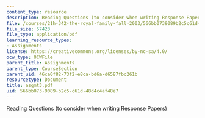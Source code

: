 ```yaml
---
content_type: resource
description: Reading Questions (to consider when writing Response Papers)
file: /courses/21h-342-the-royal-family-fall-2003/566bb0739089b2c5c61d48d4c4af48e7_asgmt3.pdf
file_size: 57423
file_type: application/pdf
learning_resource_types:
- Assignments
license: https://creativecommons.org/licenses/by-nc-sa/4.0/
ocw_type: OCWFile
parent_title: Assignments
parent_type: CourseSection
parent_uid: 46ca0f82-73f2-e8ca-bd6a-d6587fbc261b
resourcetype: Document
title: asgmt3.pdf
uid: 566bb073-9089-b2c5-c61d-48d4c4af48e7
---
```

Reading Questions (to consider when writing Response Papers)